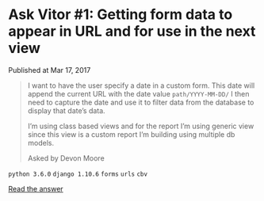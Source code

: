 # Ask Vitor #1: Getting form data to appear in URL and for use in the next view

Published at Mar 17, 2017

> I want to have the user specify a date in a custom form. This date will append the current URL with the date value `path/YYYY-MM-DD/` I then need to capture the date and use it to filter data from the database to display that date’s data.
>
> I’m using class based views and for the report I’m using generic view since this view is a custom report I’m building using multiple db models.
> 
> Asked by Devon Moore

`python 3.6.0` `django 1.10.6` `forms` `urls` `cbv`

[Read the answer](http://sibt.co/2nh8ZR9)
